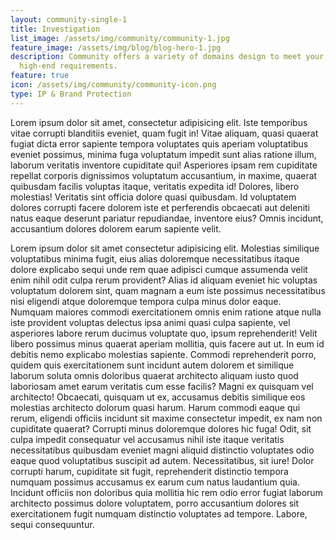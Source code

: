 ```yaml
---
layout: community-single-1
title: Investigation
list_image: /assets/img/community/community-1.jpg
feature_image: /assets/img/blog/blog-hero-1.jpg
description: Community offers a variety of domains design to meet your
  high-end requirements.
feature: true
icon: /assets/img/community/community-icon.png
type: IP & Brand Protection
---
```


Lorem ipsum dolor sit amet, consectetur adipisicing elit. Iste temporibus vitae corrupti blanditiis eveniet, quam fugit in! Vitae aliquam, quasi quaerat fugiat dicta error sapiente tempora voluptates quis aperiam voluptatibus eveniet possimus, minima fuga voluptatum impedit sunt alias ratione illum, laborum veritatis inventore cupiditate qui! Asperiores ipsam rem cupiditate repellat corporis dignissimos voluptatum accusantium, in maxime, quaerat quibusdam facilis voluptas itaque, veritatis expedita id! Dolores, libero molestias! Veritatis sint officia dolore quasi quibusdam. Id voluptatem dolores corrupti facere dolorem iste et perferendis obcaecati aut deleniti natus eaque deserunt pariatur repudiandae, inventore eius? Omnis incidunt, accusantium dolores dolorem earum sapiente velit.

Lorem ipsum dolor sit amet consectetur adipisicing elit. Molestias similique voluptatibus minima fugit, eius alias doloremque necessitatibus itaque dolore explicabo sequi unde rem quae adipisci cumque assumenda velit enim nihil odit culpa rerum provident? Alias id aliquam eveniet hic voluptas voluptatum dolorem sint, quam magnam a eum iste possimus necessitatibus nisi eligendi atque doloremque tempora culpa minus dolor eaque. Numquam maiores commodi exercitationem omnis enim ratione atque nulla iste provident voluptas delectus ipsa animi quasi culpa sapiente, vel asperiores labore rerum ducimus voluptate quo, ipsum reprehenderit! Velit libero possimus minus quaerat aperiam mollitia, quis facere aut ut. In eum id debitis nemo explicabo molestias sapiente. Commodi reprehenderit porro, quidem quis exercitationem sunt incidunt autem dolorem et similique laborum soluta omnis doloribus quaerat architecto aliquam iusto quod laboriosam amet earum veritatis cum esse facilis? Magni ex quisquam vel architecto! Obcaecati, quisquam ut ex, accusamus debitis similique eos molestias architecto dolorum quasi harum. Harum commodi eaque qui rerum, eligendi officiis incidunt sit maxime consectetur impedit, ex nam non cupiditate quaerat? Corrupti minus doloremque dolores hic fuga! Odit, sit culpa impedit consequatur vel accusamus nihil iste itaque veritatis necessitatibus quibusdam eveniet magni aliquid distinctio voluptates odio eaque quod voluptatibus suscipit ad autem. Necessitatibus, sit iure! Dolor corrupti harum, cupiditate sit fugit, reprehenderit distinctio tempora numquam possimus accusamus ex earum cum natus laudantium quia. Incidunt officiis non doloribus quia mollitia hic rem odio error fugiat laborum architecto possimus dolore voluptatem, porro accusantium dolores sit exercitationem fugit numquam distinctio voluptates ad tempore. Labore, sequi consequuntur.

